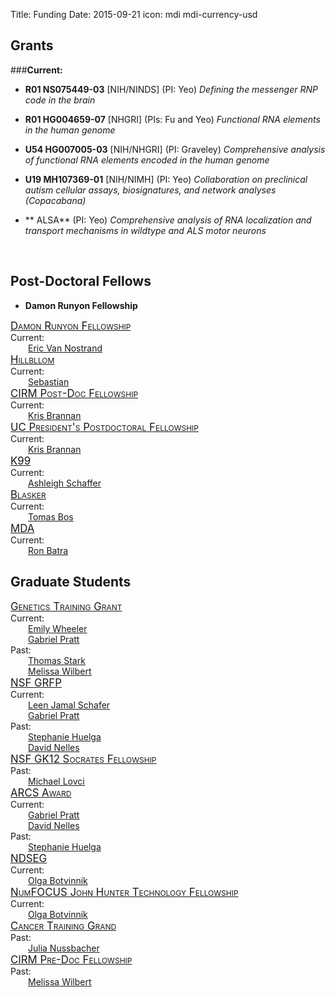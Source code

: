 Title: Funding
Date: 2015-09-21
icon: mdi mdi-currency-usd

<style>
.fellowship-title{
  font-variant: small-caps;
  font-size: larger;
}
.fellowship-people{
  padding-left: 2em;
}
</style>

## Grants

###**Current:**
  * **R01 NS075449-03** [NIH/NINDS]  (PI: Yeo)
  	*Defining the messenger RNP code in the brain*

  * **R01 HG004659-07** [NHGRI]   (PIs: Fu and Yeo)
  	*Functional RNA elements in the human genome*

  * **U54 HG007005-03** [NIH/NHGRI]   (PI: Graveley)
  	*Comprehensive analysis of functional RNA elements encoded in the human genome*     	

  * **U19 MH107369-01** [NIH/NIMH]  (PI: Yeo)
  	*Collaboration on preclinical autism cellular assays, biosignatures, and network analyses (Copacabana)*  

  * ** ALSA** (PI: Yeo)
        *Comprehensive analysis of RNA localization and transport mechanisms in wildtype and ALS motor neurons*

</a><br>
## Post-Doctoral Fellows

* **Damon Runyon Fellowship**
 <div class="row">
<div class="3u">
  <div class="fellowship-title">
    <a href="https://www.damonrunyon.org">Damon Runyon Fellowship</a><br>
  </div>
  Current:
  <div class="fellowship-people">
    <a href="/people/eric_van_nostrand">Eric Van Nostrand</a><br>
</div>
</div>
<div class="3u">
  <div class="fellowship-title">
    <a href="http://">Hillbllom</a>
  </div>
Current:
  <div class="fellowship-people">
    <a href="/people/sebastian_markmiller">Sebastian</a><br>
 </div>
</div>
<div class="3u">
  <div class="fellowship-title">
    <a href="https://www.cirm.ca.gov/our-funding/research-rfas/training-grant-i-1">CIRM Post-Doc Fellowship</a>
  </div>
Current:
  <div class="fellowship-people">
    <a href="/people/kris_brannan">Kris Brannan</a><br>
 </div>
</div>
<div class="3u">
  <div class="fellowship-title">
    <a href="http://ppfp.ucop.edu/info/">UC President's Postdoctoral Fellowship</a>
  </div>
Current:
  <div class="fellowship-people">
    <a href="/people/kris_brannan">Kris Brannan</a><br>
</div>
</div>

</div>
<div class="row">
<div class="3u">
  <div class="fellowship-title">
    <a href="https://www.nhlbi.nih.gov/research/training/programs/postdoc/pathway-parent-k99-r00/">K99</a>
  </div>
Current:
<div class="fellowship-people">
    <a href="/people/ashleigh_schaffer">Ashleigh Schaffer</a><br>
</div>
</div>
<div class="3u">
  <div class="fellowship-title">
    <a href="https://"> Blasker</a>
  </div>
Current:
  <div class="fellowship-people">
    <a href="/people/tomas_bos">Tomas Bos</a><br>
 </div>
</div>
<div class="3u">
  <div class="fellowship-title">
    <a href="https://www.mda.org/research/guidelines.html">MDA</a>
  </div>
Current:
  <div class="fellowship-people">
    <a href="/people/ron_batra">Ron Batra</a><br>
 </div>


## Graduate Students

<!-- The grid system we're using is 12 units wide -->
<!-- Each div for a fellowship is of class "3u" which means 3 units wide -->
<!-- Thus the divs make a table of the fellowships, with four (4) fellowships per row -->

<!-- First row of four fellowships -->
<div class="row">
<div class="3u">
  <div class="fellowship-title">
    <a href="http://genetics.ucsd.edu/">Genetics Training Grant</a><br>
  </div>
  Current:
  <div class="fellowship-people">
    <a href="/people/emily_wheeler">Emily Wheeler</a><br>
    <a href="/people/gabriel_pratt">Gabriel Pratt</a><br>
  </div>
  Past:
  <div class="fellowship-people">
  <a href="/people/thomas_stark">Thomas Stark</a><br>
  <a href="/people/melissa_wilbert">Melissa Wilbert</a><br>
  </div>
</div>
<div class="3u">
  <div class="fellowship-title">
    <a href="https://www.fastlane.nsf.gov/grfp/Login.do">NSF GRFP</a>
  </div>
Current:
  <div class="fellowship-people">
    <a href="/people/leen_jamal_schafer">Leen Jamal Schafer</a><br>
    <a href="/people/gabriel_pratt">Gabriel Pratt</a><br>
  </div>
Past:
  <div class="fellowship-people">
    <a href="/people/stephanie_huelga">Stephanie Huelga</a><br>
    <a href="/people/david_nelles">David Nelles</a><br>
  </div>
</div>
<div class="3u">
  <div class="fellowship-title">
    <a href="http://sciencebridge.ucsd.edu/programs/socrates/">NSF GK12 Socrates Fellowship</a>
  </div>
Past:
  <div class="fellowship-people">
    <a href="/people/mike_lovci">Michael Lovci</a><br>
  </div>
</div>
<div class="3u">
  <div class="fellowship-title">
  <a href="https://www.arcsfoundation.org/">ARCS Award</a>
  </div>
Current:
  <div class="fellowship-people">
    <a href="/people/gabriel_pratt">Gabriel Pratt</a><br>
    <a href="/people/david_nelles">David Nelles</a><br>
  </div>
Past:
  <div class="fellowship-people">
    <a href="/people/stephanie_huelga">Stephanie Huelga</a><br>
  </div>
</div>
</div>

<!-- Second row of four fellowships -->
<div class="row">
<div class="3u">
  <div class="fellowship-title">
    <a href="https://ndseg.asee.org/">NDSEG</a>
  </div>
Current:
  <div class="fellowship-people">
      <a href="/people/olga_botvinnik">Olga Botvinnik</a><br>
  </div>
</div>
<div class="3u">
  <div class="fellowship-title">
  <a href="http://www.numfocus.org/john-hunter-technology-fellowship.html">NumFOCUS John Hunter Technology Fellowship</a>
  </div>
Current:
  <div class="fellowship-people">
    <a href="/people/olga_botvinnik">Olga Botvinnik</a><br>
</div>
</div>
<div class="3u">
  <div class="fellowship-title">
  <a href="http://cancertraining.ucsd.edu/">Cancer Training Grand</a>
  </div>
Past:
  <div class="fellowship-people">
    <a href="/people/julia_nussbacher">Julia Nussbacher</a><br>
</div>
</div>
<div class="3u">
  <div class="fellowship-title">
  <a href="https://www.cirm.ca.gov/our-funding/research-rfas/training-grant-i-1">CIRM Pre-Doc Fellowship</a>
  </div>
Past:
  <div class="fellowship-people">
    <a href="/people/melissa_wilbert">Melissa Wilbert</a><br>
  </div>
</div>
